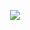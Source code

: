 <div align="center">     
  
  [![](https://user-images.githubusercontent.com/101160207/214530704-56e94421-2c33-4bff-8b4e-eca37cc710b8.png)](https://www.youtube.com/watch?v=kuaXso8UPEI&list=PL4VIU0OnVB6jKpb2hPeN0y76htaoFRT_-)
</div>
